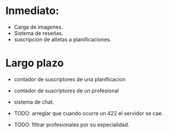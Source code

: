 # Inmediato:
- Carga de imagenes.
- Sistema de reseñas.
- suscripcion de atletas a planificaciones.

# Largo plazo
- contador de suscriptores de una planificacion
- contador de suscriptores de un profesional
- sistema de chat.

- TODO: arreglar que cuando ocurre un 422 el servidor se cae.
- TODO: filtrar profesionales por su especialidad.